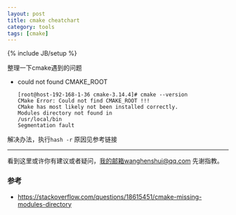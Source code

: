 ```yaml
---
layout: post
title: cmake cheatchart
category: tools
tags: [cmake]
---
```

{% include JB/setup %}

整理一下cmake遇到的问题

- could not found CMAKE_ROOT

  ```shell
  [root@host-192-168-1-36 cmake-3.14.4]# cmake --version
  CMake Error: Could not find CMAKE_ROOT !!!
  CMake has most likely not been installed correctly.
  Modules directory not found in
  /usr/local/bin
  Segmentation fault
  ```

  

解决办法，执行`hash -r` 原因见参考链接



---

看到这里或许你有建议或者疑问，我的邮箱wanghenshui@qq.com 先谢指教。

### 参考

- <https://stackoverflow.com/questions/18615451/cmake-missing-modules-directory>







